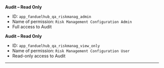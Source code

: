 **Audit – Read Only**

- ID: `app_fanduelhub_qa_riskmanag_admin`
- Name of permission: `Risk Management Configuration Admin `
- Full access to Audit

**Audit – Read Only**

- ID: `app_fanduelhub_qa_riskmanag_view_only`
- Name of permission: `Risk Management Configuration User `
- Read-only access to Audit

---
